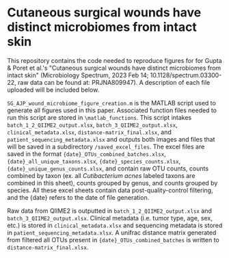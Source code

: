# Cutaneous surgical wounds have distinct microbiomes from intact skin
This repository contains the code needed to reproduce figures for for Gupta &amp; Poret et al.'s "Cutaneous surgical wounds have distinct microbiomes from intact skin" (Microbiology Spectrum, 2023 Feb 14; 10.1128/spectrum.03300-22, raw data can be found at: PRJNA809947). A description of each file uploaded will be included below. 

`SG_AJP_wound_microbiome_figure_creation.m` is the MATLAB script used to generate all figures used in this paper. Associated function files needed to run this script are stored in `\matlab_functions`. This script intakes `batch_1_2_QIIME2_output.xlsx`, `batch_3_QIIME2_output.xlsx`, `clinical_metadata.xlsx`, `distance-matrix_final.xlsx`, and `patient_sequencing_metadata.xlsx` and outputs both images and files that will be saved in a subdirectory `/saved_excel_files`. The excel files are saved in the format `{date}_OTUs_combined_batches.xlsx`, `{date}_all_unique_taxons.xlsx`, `{date}_species_counts.xlsx`, `{date}_unique_genus_counts.xlsx`, and contain raw OTU counts, counts combined by taxon (ex. all *Cutibacterium acnes* labeled taxons are combined in this sheet), counts grouped by genus, and counts grouped by species. All these excel sheets contain data post-quality-control filtering, and the {date} refers to the date of file generation. 

Raw data from QIIME2 is outputted in `batch_1_2_QIIME2_output.xlsx` and `batch_3_QIIME2_output.xlsx`. Clinical metadata (i.e. tumor type, age, sex, etc.) is stored in `clinical_metadata.xlsx` and sequencing metadata is stored in `patient_sequencing_metadata.xlsx`. A unifrac distance matrix generated from filtered all OTUs present in `{date}_OTUs_combined_batches` is written to `distance-matrix_final.xlsx`.
